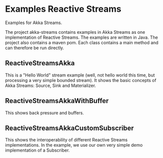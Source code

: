 Examples Reactive Streams
=========================

Examples for Akka Streams.

The project akka-streams contains examples in Akka Streams as one implementation of Reactive Streams. The examples are written in Java. 
The project also contains a maven pom. Each class contains a main method and can therefore be run directly.

## ReactiveStreamsAkka
This is a "Hello World" stream example (well, not hello world this time, but processing a very simple bounded stream). It shows the basic concepts of Akka Streams: Source, Sink and Materializer.

## ReactiveStreamsAkkaWithBuffer
This shows back pressure and buffers.

## ReactiveStreamsAkkaCustomSubscriber
This shows the interoperability of different Reactive Streams implementations. In the example, we use our own very simple demo implementation of a Subscriber. 
